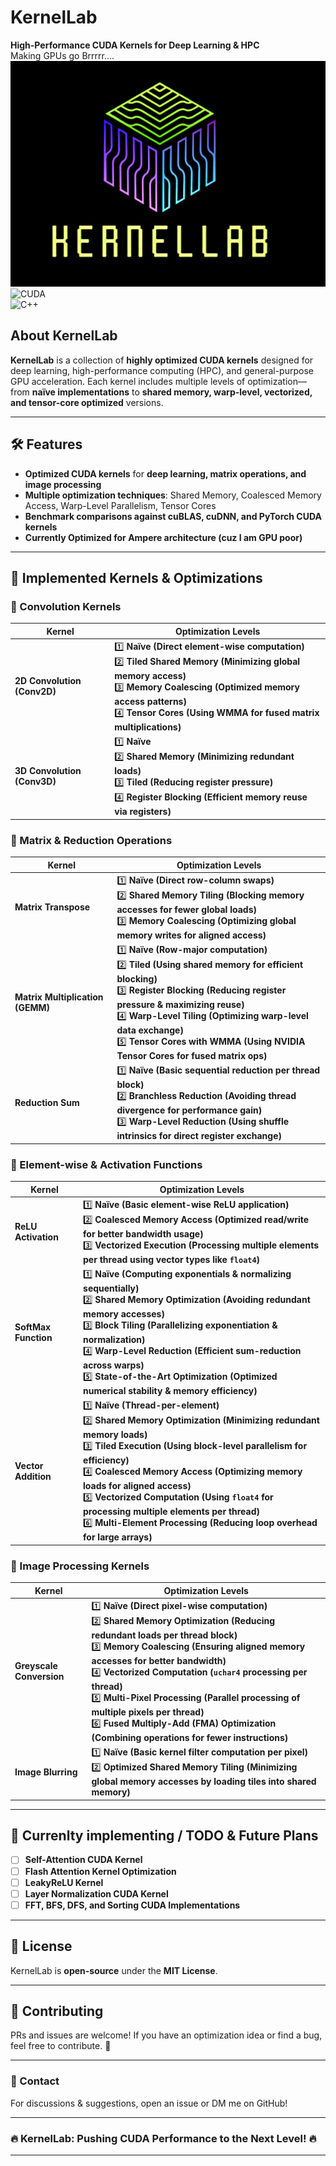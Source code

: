 
# **KernelLab**  
**High-Performance CUDA Kernels for Deep Learning & HPC**  
Making GPUs go Brrrrr....
![LOGO](https://github.com/AmanSwar/KernelLab/blob/master/logo.png)
![CUDA](https://img.shields.io/badge/CUDA-Optimized-green?style=for-the-badge&logo=nvidia)  
![C++](https://img.shields.io/badge/C%2B%2B-17%2B-blue?style=for-the-badge&logo=c%2B%2B)  

## **About KernelLab**  
**KernelLab** is a collection of **highly optimized CUDA kernels** designed for deep learning, high-performance computing (HPC), and general-purpose GPU acceleration. Each kernel includes multiple levels of optimization—from **naïve implementations** to **shared memory, warp-level, vectorized, and tensor-core optimized** versions.  

---

## **🛠️ Features**  
- **Optimized CUDA kernels** for **deep learning, matrix operations, and image processing**  
- **Multiple optimization techniques**: Shared Memory, Coalesced Memory Access, Warp-Level Parallelism, Tensor Cores  
- **Benchmark comparisons against cuBLAS, cuDNN, and PyTorch CUDA kernels**  
- **Currently Optimized for Ampere architecture (cuz I am GPU poor)**  

---

## **📌 Implemented Kernels & Optimizations**  

### **🔹 Convolution Kernels**  
| Kernel  | Optimization Levels |  
|---------|--------------------|  
| **2D Convolution (Conv2D)** | 1️⃣ **Naïve (Direct element-wise computation)** <br> 2️⃣ **Tiled Shared Memory (Minimizing global memory access)** <br> 3️⃣ **Memory Coalescing (Optimized memory access patterns)** <br> 4️⃣ **Tensor Cores (Using WMMA for fused matrix multiplications)** |  
| **3D Convolution (Conv3D)** | 1️⃣ **Naïve** <br> 2️⃣ **Shared Memory (Minimizing redundant loads)** <br> 3️⃣ **Tiled (Reducing register pressure)** <br> 4️⃣ **Register Blocking (Efficient memory reuse via registers)** |  

### **🔹 Matrix & Reduction Operations**  
| Kernel  | Optimization Levels |  
|---------|--------------------|  
| **Matrix Transpose** | 1️⃣ **Naïve (Direct row-column swaps)** <br> 2️⃣ **Shared Memory Tiling (Blocking memory accesses for fewer global loads)** <br> 3️⃣ **Memory Coalescing (Optimizing global memory writes for aligned access)** |  
| **Matrix Multiplication (GEMM)** | 1️⃣ **Naïve (Row-major computation)** <br> 2️⃣ **Tiled (Using shared memory for efficient blocking)** <br> 3️⃣ **Register Blocking (Reducing register pressure & maximizing reuse)** <br> 4️⃣ **Warp-Level Tiling (Optimizing warp-level data exchange)** <br> 5️⃣ **Tensor Cores with WMMA (Using NVIDIA Tensor Cores for fused matrix ops)** |  
| **Reduction Sum** | 1️⃣ **Naïve (Basic sequential reduction per thread block)** <br> 2️⃣ **Branchless Reduction (Avoiding thread divergence for performance gain)** <br> 3️⃣ **Warp-Level Reduction (Using shuffle intrinsics for direct register exchange)** |  

### **🔹 Element-wise & Activation Functions**  
| Kernel  | Optimization Levels |  
|---------|--------------------|  
| **ReLU Activation** | 1️⃣ **Naïve (Basic element-wise ReLU application)** <br> 2️⃣ **Coalesced Memory Access (Optimized read/write for better bandwidth usage)** <br> 3️⃣ **Vectorized Execution (Processing multiple elements per thread using vector types like `float4`)** |  
| **SoftMax Function** | 1️⃣ **Naïve (Computing exponentials & normalizing sequentially)** <br> 2️⃣ **Shared Memory Optimization (Avoiding redundant memory accesses)** <br> 3️⃣ **Block Tiling (Parallelizing exponentiation & normalization)** <br> 4️⃣ **Warp-Level Reduction (Efficient sum-reduction across warps)** <br> 5️⃣ **State-of-the-Art Optimization (Optimized numerical stability & memory efficiency)** |  
| **Vector Addition** | 1️⃣ **Naïve (Thread-per-element)** <br> 2️⃣ **Shared Memory Optimization (Minimizing redundant memory loads)** <br> 3️⃣ **Tiled Execution (Using block-level parallelism for efficiency)** <br> 4️⃣ **Coalesced Memory Access (Optimizing memory loads for aligned access)** <br> 5️⃣ **Vectorized Computation (Using `float4` for processing multiple elements per thread)** <br> 6️⃣ **Multi-Element Processing (Reducing loop overhead for large arrays)** |  

### **🔹 Image Processing Kernels**  
| Kernel  | Optimization Levels |  
|---------|--------------------|  
| **Greyscale Conversion** | 1️⃣ **Naïve (Direct pixel-wise computation)** <br> 2️⃣ **Shared Memory Optimization (Reducing redundant loads per thread block)** <br> 3️⃣ **Memory Coalescing (Ensuring aligned memory accesses for better bandwidth)** <br> 4️⃣ **Vectorized Computation (`uchar4` processing per thread)** <br> 5️⃣ **Multi-Pixel Processing (Parallel processing of multiple pixels per thread)** <br> 6️⃣ **Fused Multiply-Add (FMA) Optimization (Combining operations for fewer instructions)** |  
| **Image Blurring** | 1️⃣ **Naïve (Basic kernel filter computation per pixel)** <br> 2️⃣ **Optimized Shared Memory Tiling (Minimizing global memory accesses by loading tiles into shared memory)** |  

---

## **📝 Currenlty implementing / TODO & Future Plans**  
- [ ] **Self-Attention CUDA Kernel**  
- [ ] **Flash Attention Kernel Optimization**  
- [ ] **LeakyReLU Kernel**  
- [ ] **Layer Normalization CUDA Kernel**  
- [ ] **FFT, BFS, DFS, and Sorting CUDA Implementations**  

---

## **📜 License**  
KernelLab is **open-source** under the **MIT License**.  

---

## **🤝 Contributing**  
PRs and issues are welcome! If you have an optimization idea or find a bug, feel free to contribute. 🚀  

---

### **💬 Contact**  
For discussions & suggestions, open an issue or DM me on GitHub!  

---

### **🔥 KernelLab: Pushing CUDA Performance to the Next Level! 🔥**  

---
